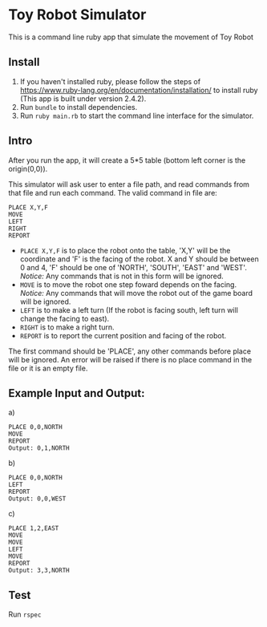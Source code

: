 # Toy Robot Simulator
This is a command line ruby app that simulate the movement of Toy Robot

## Install
1. If you haven't installed ruby, please follow the steps of  https://www.ruby-lang.org/en/documentation/installation/ to install ruby (This app is built under version 2.4.2).
2. Run `bundle` to install dependencies.
3. Run `ruby main.rb` to start the command line interface for the simulator.

## Intro
After you run the app, it will create a 5*5 table (bottom left corner is the origin(0,0)).

This simulator will ask user to enter a file path, and read commands from that file and run each command.
The valid command in file are:
```
PLACE X,Y,F
MOVE
LEFT
RIGHT
REPORT
```
* `PLACE X,Y,F` is to place the robot onto the table, 'X,Y' will be the coordinate and 'F' is the facing of the robot. X and Y should be between 0 and 4, 'F' should be one of 'NORTH', 'SOUTH', 'EAST' and 'WEST'. *Notice:* Any commands that is not in this form will be ignored.  
* `MOVE` is to move the robot one step foward depends on the facing. *Notice:* Any commands that will move the robot out of the game board will be ignored.
* `LEFT` is to make a left turn (If the robot is facing south, left turn will change the facing to east).
* `RIGHT` is to make a right turn.
* `REPORT` is to report the current position and facing of the robot.

The first command should be 'PLACE', any other commands before place will be ignored. An error will be raised if there is no place command in the file or it is an empty file.

## Example Input and Output:
a)
```
PLACE 0,0,NORTH
MOVE
REPORT
Output: 0,1,NORTH
```
b)
```
PLACE 0,0,NORTH
LEFT
REPORT
Output: 0,0,WEST
```
c)
```
PLACE 1,2,EAST
MOVE
MOVE
LEFT
MOVE
REPORT
Output: 3,3,NORTH
```

## Test
Run `rspec`